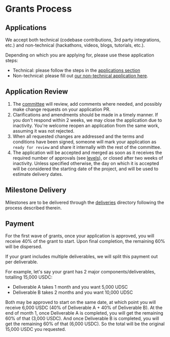 # Grants Process

## Applications

We accept both technical (codebase contributions, 3rd party integrations, etc.) and non-technical (hackathons, videos, blogs, tutorials, etc.).

Depending on which you are applying for, please use these application steps:
* Technical: please follow the steps in the [applications section](https://github.com/radicle-dev/radicle-grants/tree/main/grants/applications)
* Non-technical: please fill out [our non-technical application here](https://docs.google.com/forms/d/e/1FAIpQLSdpzrxNQIOGKT2sfr5zkQysCa_v1RPZt4oVO6zCuPKX-GIUEw/viewform?usp=sf_link).

## Application Review

1.  The [committee](#radicle-grants-committee) will review, add comments where needed, and possibly make change
    requests on your application PR.
2.  Clarifications and amendments should be made in a timely manner. If you don't respond within 2 weeks, we may close the application due to inactivity. You're welcome reopen an application from the same work, assuming it was not rejected.
3.  When all requested changes are addressed and the terms and conditions have been signed, someone will mark your application as `ready for review` and share it internally with the rest of the committee.
4.  The application will be accepted and merged as soon as it receives the required number of approvals (see [levels](https://github.com/radicle-dev/radicle-grants#levels)), or closed after two weeks of inactivity. Unless specified otherwise, the day on which it is accepted will be considered the starting date of the project, and will be used to estimate delivery dates.

## Milestone Delivery

Milestones are to be delivered through the [deliveries](https://github.com/radicle-dev/radicle-grants/tree/main/grants/milestone_deliveries) directory following the process described therein.

## Payment

For the first wave of grants, once your application is approved, you will receive 40% of the grant to start. Upon final completion, the remaining 60% will be dispersed. 

If your grant includes multiple deliverables, we will split this payment out per deliverable. 

For example, let's say your grant has 2 major components/deliverables, totalling 15,000 USDC: 
* Deliverable A takes 1 month and you want 5,000 UDSC
* Deliverable B takes 2 months and you want 10,000 UDSC

Both may be approved to start on the same date, at which point you will receive 6,000 USDC (40% of Deliverable A + 40% of Deliverable B). At the end of month 1, once Deliverable A is completed, you will get the remaining 60% of that (3,000 USDC). And once Deliverable B is completed, you will get the remaining 60% of that (6,000 USDC). So the total will be the original 15,000 USDC you requested.
